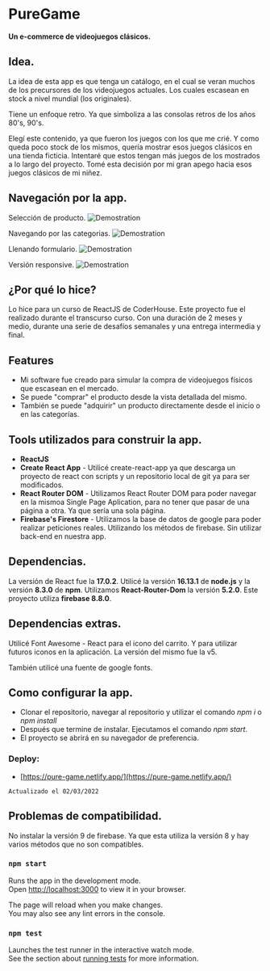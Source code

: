 # PureGame

**Un e-commerce de videojuegos clásicos.**

## Idea.
La idea de esta app es que tenga un catálogo, en el cual se veran muchos de los precursores de los videojuegos actuales. Los cuales escasean en stock a nivel mundial (los originales). 

Tiene un enfoque retro. Ya que simboliza a las consolas retros de los años 80's, 90's.

Elegí este contenido, ya que fueron los juegos con los que me crié. Y como queda poco stock de los mismos, quería mostrar esos juegos clásicos en una tienda ficticia. Intentaré que estos tengan más juegos de los mostrados a lo largo del proyecto. Tomé esta decisión por mi gran apego hacia esos juegos clásicos de mi niñez.

## Navegación por la app.

Selección de producto.
![Demostration](https://i.giphy.com/media/qPKThd36gAH0xllCFJ/giphy.webp)

Navegando por las categorias. 
![Demostration](https://i.giphy.com/media/K0m8W0BV1fh4bcijD6/giphy.webp)

Llenando formulario.
![Demostration](https://i.giphy.com/media/sAkZyrce5pF8A0q1Nh/giphy.webp)

Versión responsive.
![Demostration](https://media3.giphy.com/media/aIvEwTxbIn4XFxJVaD/giphy.gif)


## ¿Por qué lo hice?

Lo hice para un curso de ReactJS de CoderHouse. Este proyecto fue el realizado durante el transcurso curso. Con una duración de 2 meses y medio, durante una serie de desafíos semanales y una entrega intermedia y final.

## Features

- Mi software fue creado para simular la compra de videojuegos físicos que escasean en el mercado. 
- Se puede "comprar" el producto desde la vista detallada del mismo.
- También se puede "adquirir" un producto directamente desde el inicio o en las categorías.

## Tools utilizados para construir la app.

- **ReactJS**
- **Create React App** - Utilicé create-react-app ya que descarga un proyecto de react con scripts y un repositorio local de git ya para ser modificados.
- **React Router DOM** - Utilizamos React Router DOM para poder navegar en la mismoa Single Page Aplication, para no tener que pasar de una página a otra. Ya que sería una sola página.
- **Firebase's Firestore** - Utilizamos la base de datos  de google para poder realizar peticiones reales. Utilizando los métodos de firebase. Sin utilizar back-end en nuestra app.

## Dependencias.

La versión de React fue la **17.0.2**.
Utilicé la versión **16.13.1** de **node.js** y la versión **8.3.0** de **npm**.
Utilizamos **React-Router-Dom** la versión **5.2.0**.
Este proyecto utiliza **firebase 8.8.0**.

## Dependencias extras. 

Utilicé Font Awesome - React para el icono del carrito. Y para utilizar futuros iconos en la aplicación. 
La versión del mismo fue la v5.

También utilicé una fuente de google fonts.

## Como configurar la app.
- Clonar el repositorio, navegar al repositorio y utilizar el comando *npm i* o *npm install*
- Después que termine de instalar. Ejecutamos el comando *npm start*.
- El proyecto se abrirá en su navegador de preferencia.
### Deploy:

- [https://pure-game.netlify.app/](https://pure-game.netlify.app/)

`Actualizado el 02/03/2022`

## Problemas de compatibilidad.

No instalar la versión 9 de firebase. Ya que esta utiliza la versión 8 y hay varios métodos que no son compatibles.

### `npm start`

Runs the app in the development mode.\
Open [http://localhost:3000](http://localhost:3000) to view it in your browser.

The page will reload when you make changes.\
You may also see any lint errors in the console.

### `npm test`

Launches the test runner in the interactive watch mode.\
See the section about [running tests](https://facebook.github.io/create-react-app/docs/running-tests) for more information.


